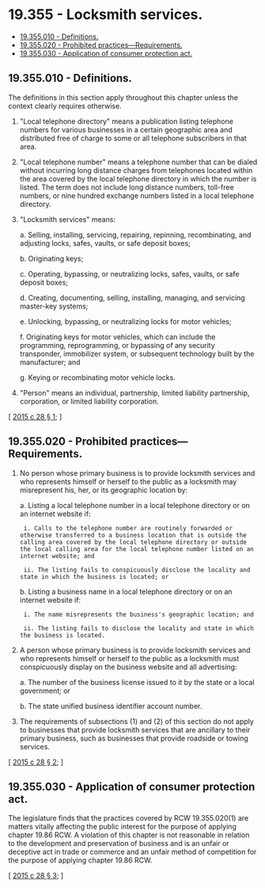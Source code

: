 # 19.355 - Locksmith services.
* [19.355.010 - Definitions.](#19355010---definitions)
* [19.355.020 - Prohibited practices—Requirements.](#19355020---prohibited-practicesrequirements)
* [19.355.030 - Application of consumer protection act.](#19355030---application-of-consumer-protection-act)
## 19.355.010 - Definitions.
The definitions in this section apply throughout this chapter unless the context clearly requires otherwise.

1. "Local telephone directory" means a publication listing telephone numbers for various businesses in a certain geographic area and distributed free of charge to some or all telephone subscribers in that area.

2. "Local telephone number" means a telephone number that can be dialed without incurring long distance charges from telephones located within the area covered by the local telephone directory in which the number is listed. The term does not include long distance numbers, toll-free numbers, or nine hundred exchange numbers listed in a local telephone directory.

3. "Locksmith services" means:

    a. Selling, installing, servicing, repairing, repinning, recombinating, and adjusting locks, safes, vaults, or safe deposit boxes;

    b. Originating keys;

    c. Operating, bypassing, or neutralizing locks, safes, vaults, or safe deposit boxes;

    d. Creating, documenting, selling, installing, managing, and servicing master-key systems;

    e. Unlocking, bypassing, or neutralizing locks for motor vehicles;

    f. Originating keys for motor vehicles, which can include the programming, reprogramming, or bypassing of any security transponder, immobilizer system, or subsequent technology built by the manufacturer; and

    g. Keying or recombinating motor vehicle locks.

4. "Person" means an individual, partnership, limited liability partnership, corporation, or limited liability corporation.

\[ [2015 c 28 § 1](http://lawfilesext.leg.wa.gov/biennium/2015-16/Pdf/Bills/Session%20Laws/Senate/5296-S.SL.pdf?cite=2015%20c%2028%20§%201); \]

## 19.355.020 - Prohibited practices—Requirements.
1. No person whose primary business is to provide locksmith services and who represents himself or herself to the public as a locksmith may misrepresent his, her, or its geographic location by:

    a. Listing a local telephone number in a local telephone directory or on an internet website if:

        i. Calls to the telephone number are routinely forwarded or otherwise transferred to a business location that is outside the calling area covered by the local telephone directory or outside the local calling area for the local telephone number listed on an internet website; and

        ii. The listing fails to conspicuously disclose the locality and state in which the business is located; or

    b. Listing a business name in a local telephone directory or on an internet website if:

        i. The name misrepresents the business's geographic location; and

        ii. The listing fails to disclose the locality and state in which the business is located.

2. A person whose primary business is to provide locksmith services and who represents himself or herself to the public as a locksmith must conspicuously display on the business website and all advertising:

    a. The number of the business license issued to it by the state or a local government; or

    b. The state unified business identifier account number.

3. The requirements of subsections (1) and (2) of this section do not apply to businesses that provide locksmith services that are ancillary to their primary business, such as businesses that provide roadside or towing services.

\[ [2015 c 28 § 2](http://lawfilesext.leg.wa.gov/biennium/2015-16/Pdf/Bills/Session%20Laws/Senate/5296-S.SL.pdf?cite=2015%20c%2028%20§%202); \]

## 19.355.030 - Application of consumer protection act.
The legislature finds that the practices covered by RCW 19.355.020(1) are matters vitally affecting the public interest for the purpose of applying chapter 19.86 RCW. A violation of this chapter is not reasonable in relation to the development and preservation of business and is an unfair or deceptive act in trade or commerce and an unfair method of competition for the purpose of applying chapter 19.86 RCW.

\[ [2015 c 28 § 3](http://lawfilesext.leg.wa.gov/biennium/2015-16/Pdf/Bills/Session%20Laws/Senate/5296-S.SL.pdf?cite=2015%20c%2028%20§%203); \]

